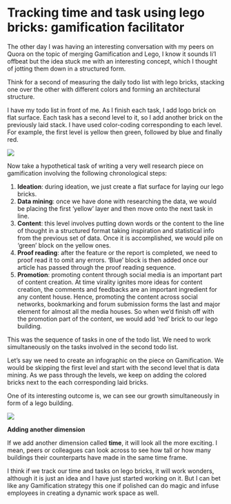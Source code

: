 # Tracking time and task using lego bricks: gamification facilitator

The other day I was having an interesting conversation with my peers on Quora on the topic of merging Gamification and Lego, I know it sounds li’l offbeat but the idea stuck me with an interesting concept, which I thought of jotting them down in a structured form.

Think for a second of measuring the daily todo list with lego bricks, stacking one over the other with different colors and forming an architectural structure. 

I have my todo list in front of me. As I finish each task, I add logo brick on flat surface. Each task has a second level to it, so I add another brick on the previously laid stack. I have used color-coding corresponding to each level. For example, the first level is yellow then green, followed by blue and finally red.

![](C:\Users\pooja\Desktop\gamification-lego-1.jpg)

Now take a hypothetical task of writing a very well research piece on gamification involving the following chronological steps:

1. **Ideation**: during ideation, we just create a flat surface for laying our lego bricks.
2. **Data mining**: once we have done with researching the data, we would be placing the first ‘yellow’ layer and then move onto the next task in line.
3. **Content**: this level involves putting down words or the content to the line of thought in a structured format taking inspiration and statistical info from the previous set of data. Once it is accomplished, we would pile on ‘green’ block on the yellow ones.
4. **Proof reading**:  after the feature or the report is completed, we need to proof read it to omit any errors. ‘Blue’ block is then added once our article has passed through the proof reading sequence.
5. **Promotion**: promoting content through social media is an important part of content creation. At time virality ignites more ideas for content creation, the comments and feedbacks are an important ingredient for any content house. Hence, promoting the content across social networks, bookmarking and forum submission forms the last and major element for almost all the media houses. So when we’d finish off with the promotion part of the content, we would add ‘red’ brick to our lego building.

This was the sequence of tasks in one of the todo list. We need to work simultaneously on the tasks involved in the second todo list.

Let’s say we need to create an infographic on the piece on Gamification. We would be skipping the first level and start with the second level that is data mining. As we pass through the levels, we keep on adding the colored bricks next to the each corresponding laid bricks.

One of its interesting outcome is, we can see our growth simultaneously in form of a lego building.

![](C:\Users\pooja\Desktop\gamification-lego.jpg)

**Adding another dimension**

If we add another dimension called **time**, it will look all the more exciting. I mean, peers or colleagues can look across to see how tall or how many buildings their counterparts have made in the same time frame.

I think if we track our time and tasks on lego bricks, it will work wonders, although it is just an idea and I have just started working on it. But I can bet like any Gamification strategy this one if polished can do magic and infuse employees in creating a dynamic work space as well.

